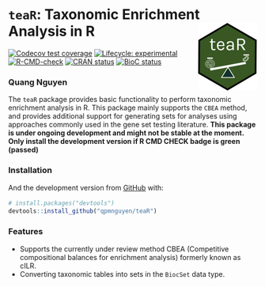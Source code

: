 
<!-- README.md is generated from README.Rmd. Please edit that file -->

# `teaR`: Taxonomic Enrichment Analysis in R <img src='man/figures/logo.png' align="right" height="137" />

<!-- badges: start -->

[![Codecov test
coverage](https://codecov.io/gh/qpmnguyen/teaR/branch/master/graph/badge.svg)](https://codecov.io/gh/qpmnguyen/teaR?branch=master)
[![Lifecycle:
experimental](https://img.shields.io/badge/lifecycle-experimental-orange.svg)](https://www.tidyverse.org/lifecycle/#experimental)
[![R-CMD-check](https://github.com/qpmnguyen/teaR/workflows/R-CMD-check/badge.svg)](https://github.com/qpmnguyen/teaR/actions)
[![CRAN
status](https://www.r-pkg.org/badges/version/teaR)](https://CRAN.R-project.org/package=teaR)
[![BioC
status](http://www.bioconductor.org/shields/build/release/bioc/teaR.svg)](https://bioconductor.org/checkResults/release/bioc-LATEST/teaR)
<!-- badges: end -->

### Quang Nguyen

The `teaR` package provides basic functionality to perform taxonomic
enrichment analysis in R. This package mainly supports the `CBEA`
method, and provides additional support for generating sets for analyses
using approaches commonly used in the gene set testing literature.
**This package is under ongoing development and might not be stable at
the moment. Only install the development version if R CMD CHECK badge is
green (passed)**

### Installation

And the development version from [GitHub](https://github.com/) with:

``` r
# install.packages("devtools")
devtools::install_github("qpmnguyen/teaR")
```

### Features

-   Supports the currently under review method CBEA (Competitive
    compositional balances for enrichment analysis) formerly known as
    cILR.  
-   Converting taxonomic tables into sets in the `BiocSet` data type.
